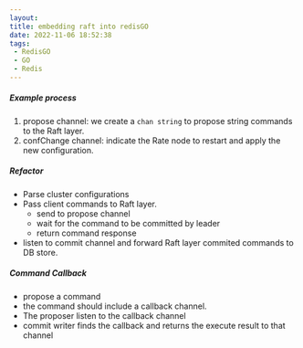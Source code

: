 ```yaml
---
layout: 
title: embedding raft into redisGO
date: 2022-11-06 18:52:38
tags: 
 - RedisGO
 - GO
 - Redis
---
```


##### Example process

1. propose channel: we create a `chan string` to propose string commands to the Raft layer. 
2. confChange channel: indicate the Rate node to restart and apply the new configuration. 





##### Refactor

* Parse cluster configurations
* Pass client commands to Raft layer. 
  * send to propose channel
  * wait for the command to be committed by leader
  * return command response
* listen to commit channel and forward Raft layer commited commands to DB store. 



##### Command Callback

* propose a command
* the command should include a callback channel. 
* The proposer listen to the callback channel
* commit writer finds the callback and returns the execute result to that channel 
